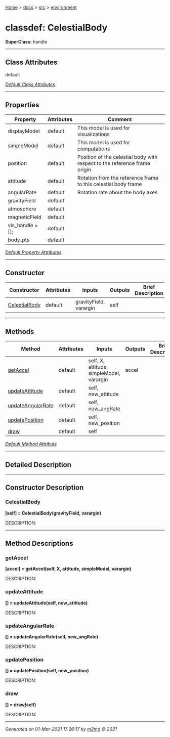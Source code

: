 [Home](../../index.md) > [docs](../../docs_index.md) > [src](../src_index.md) > [environment](environment_index.md)  


# classdef: CelestialBody

**SuperClass:** handle



 ***

## Class Attributes

default

[*Default Class Attributes*](https://www.mathworks.com/help/matlab/matlab_oop/class-attributes.html)

 ***

## Properties

| Property | Attributes  | Comment |
| -------- | ----------- | ------- |
| displayModel | default | This model is used for visualizations |
| simpleModel | default | This model is used for computations |
| position | default | Position of the celestial body with respect to the reference frame origin |
| attitude | default | Rotation from the reference frame to this celestial body frame |
| angularRate | default | Rotation rate about the body axes |
| gravityField | default |  |
| atmosphere | default |  |
| magneticField | default |  |
| vis_handle = []; | default |  |
| body_pts | default |  |

[*Default Property Attributes*](https://www.mathworks.com/help/matlab/matlab_oop/property-attributes.html)

 ***

## Constructor

| Constructor | Attributes | Inputs | Outputs | Brief Description |
| ----------- | ---------- | ------ | ------- | ----------------- |
| [CelestialBody](#celestialbody) | default | gravityField, varargin | self |  |


 ***

## Methods

| Method | Attributes | Inputs | Outputs | Brief Description |
| ------ | ---------- | ------ | ------- | ----------------- |
| [getAccel](#getaccel) | default | self, X, attitude, simpleModel, varargin | accel |  |
| [updateAttitude](#updateattitude) | default | self, new_attitude |  |  |
| [updateAngularRate](#updateangularrate) | default | self, new_angRate |  |  |
| [updatePosition](#updateposition) | default | self, new_position |  |  |
| [draw](#draw) | default | self |  |  |


[*Default Method Attributs*](https://www.mathworks.com/help/matlab/matlab_oop/method-attributes.html)

 ***

## Detailed Description



 ***

## Constructor Description

### CelestialBody

**[self] = CelestialBody(gravityField, varargin)**

DESCRIPTION: 

 ***

## Method Descriptions

### getAccel

**[accel] = getAccel(self, X, attitude, simpleModel, varargin)**

DESCRIPTION: 
### updateAttitude

**[] = updateAttitude(self, new_attitude)**

DESCRIPTION: 
### updateAngularRate

**[] = updateAngularRate(self, new_angRate)**

DESCRIPTION: 
### updatePosition

**[] = updatePosition(self, new_position)**

DESCRIPTION: 
### draw

**[] = draw(self)**

DESCRIPTION: 

***

*Generated on 01-Mar-2021 17:26:17 by [m2md](https://github.com/crgnam-research/m2md) © 2021*